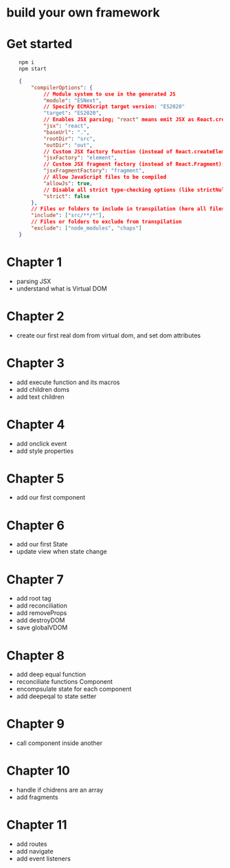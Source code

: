 # build your own framework

# Get started

```bash
    npm i
    npm start
```
```json
    {
        "compilerOptions": {
            // Module system to use in the generated JS
            "module": "ESNext",
            // Specify ECMAScript target version: "ES2020"
            "target": "ES2020",
            // Enables JSX parsing; "react" means emit JSX as React.createElement by default
            "jsx": "react",
            "baseUrl": ".",
            "rootDir": "src",
            "outDir": "out",
            // Custom JSX factory function (instead of React.createElement); here it's `element`
            "jsxFactory": "element",
            // Custom JSX fragment factory (instead of React.Fragment); here it's `fragment`
            "jsxFragmentFactory": "fragment",
            // Allow JavaScript files to be compiled
            "allowJs": true,
            // Disable all strict type-checking options (like strictNullChecks, etc.)
            "strict": false
        },
        // Files or folders to include in transpilation (here all files under `src`)
        "include": ["src/**/*"],
        // Files or folders to exclude from transpilation
        "exclude": ["node_modules", "chaps"]
    }

```

# Chapter 1
+ parsing JSX
+ understand what is Virtual DOM

# Chapter 2
+ create our first real dom from virtual dom, and set dom attributes

# Chapter 3
+ add execute function and its macros
+ add children doms
+ add text children

# Chapter 4
+ add onclick event
+ add style properties

# Chapter 5
+ add our first component

# Chapter 6
+ add our first State
+ update view when state change

# Chapter 7
+ add root tag
+ add reconciliation
+ add removeProps
+ add destroyDOM
+ save globalVDOM

# Chapter 8
+ add deep equal function
+ reconciliate functions Component 
+ encompsulate state for each component
+ add deepeqal to state setter

# Chapter 9
+ call component inside another

# Chapter 10
+ handle if chidrens are an array
+ add fragments

# Chapter 11
+ add routes
+ add navigate
+ add event listeners